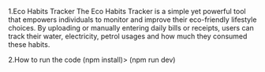 1.Eco Habits Tracker
The Eco Habits Tracker is a simple yet powerful tool that empowers individuals to monitor and improve their eco-friendly lifestyle choices. By uploading or manually entering daily bills or receipts, users can track their water, electricity, petrol usages and how much they consumed these habits.

2.How to run the code
(npm install)> 
(npm run dev)

